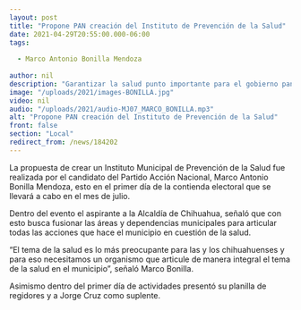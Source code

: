 ```yaml
---
layout: post
title: "Propone PAN creación del Instituto de Prevención de la Salud"
date: 2021-04-29T20:55:00.000-06:00
tags:
  
  - Marco Antonio Bonilla Mendoza
  
author: nil
description: "Garantizar la salud punto importante para el gobierno panista, afirma Marco Quezada."
image: "/uploads/2021/images-BONILLA.jpg"
video: nil
audio: "/uploads/2021/audio-MJ07_MARCO_BONILLA.mp3"
alt: "Propone PAN creación del Instituto de Prevención de la Salud"
front: false
section: "Local"
redirect_from: /news/184202
---
```


La propuesta de crear un Instituto Municipal de Prevención de la Salud fue realizada por el candidato del Partido Acción Nacional, Marco Antonio Bonilla Mendoza, esto en el primer día de la contienda electoral que se llevará a cabo en el mes de julio.

Dentro del evento el aspirante a la Alcaldía de Chihuahua, señaló que con esto busca fusionar las áreas y dependencias municipales para articular todas las acciones que hace el municipio en cuestión de la salud. 

“El  tema de la salud es  lo más preocupante para las y los chihuahuenses y para eso necesitamos un organismo que articule de manera integral el tema de la salud en el municipio”, señaló Marco Bonilla.

Asimismo dentro del primer día de actividades presentó su planilla de regidores y a Jorge Cruz como suplente.
